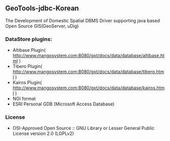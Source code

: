 ## GeoTools-jdbc-Korean

The Development of Domestic Spatial DBMS Driver supporting java based Open Source GIS(GeoServer, uDig)

### DataStore plugins:
* Altibase Plugin( http://www.mangosystem.com:8080/gxt/docs/data/database/altibase.html )
* Tibero Plugin( http://www.mangosystem.com:8080/gxt/docs/data/database/tibero.html )
* Kairos Plugin( http://www.mangosystem.com:8080/gxt/docs/data/database/kairos.html )
* NGI format
* ESRI Personal GDB (Microsoft Access Database)

### License
* OSI-Approved Open Source :: GNU Library or Lesser General Public License version 2.0 (LGPLv2)
